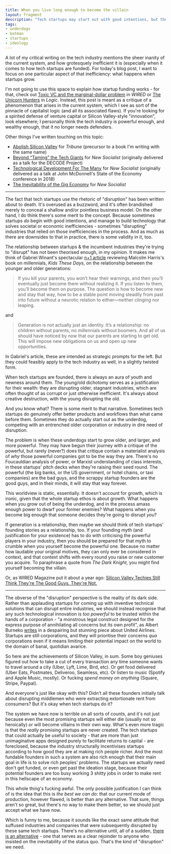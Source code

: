 ```yaml
---
title: When you live long enough to become the villain
layout: fragment
description: "Tech startups may start out with good intentions, but the process of gaining wealth and power comes with existential risks."
tags:
- underdogs
- batman
- startups
- ideology
---
```


A lot of my critical writing on the tech industry mentions the sheer inanity of the current system, and how grotesquely inefficient it is (especially when it comes to how tech startups are funded). For today's blog post, I want to focus on one particular aspect of that inefficiency: what happens when startups grow.

I'm not going to use this space to explain how startup funding works - for that, check out [Toxic VC and the marginal-dollar problem](https://techcrunch.com/2017/10/26/toxic-vc-and-the-marginal-dollar-problem/) in _WIRED_ or [The Unicorn Hunters](https://logicmag.io/04-the-unicorn-hunters/) in _Logic_. Instead, this post is meant as a critique of a phenomenon that arises in the current system, which I see as sort of the pinnacle of capitalist logic (and all its associated flaws). If you're looking for a spirited defense of venture capital or Silicon Valley-style "innovation", look elsewhere; I personally think the tech industry is powerful enough, and wealthy enough, that it no longer needs defenders.

Other things I've written touching on this topic:

* [Abolish Silicon Valley](https://tribunemag.co.uk/2019/01/abolish-silicon-valley) for _Tribune_ (precursor to a book I'm writing with the same name)
* [Beyond “Taming” the Tech Giants](https://newsocialist.org.uk/beyond-taming-the-tech-giants/) for _New Socialist_ (originally delivered as a talk for the DECODE Project)
* [Technological Development For The Many](https://newsocialist.org.uk/technological-development-for-the-many/) for _New Socialist_ (originally delivered as a talk at John McDonnell's State of the Economy conference in 2018)
* [The Inevitability of the Gig Economy](https://newsocialist.org.uk/the-gig-economy/) for _New Socialist_

***

The fact that tech startups use the rhetoric of "disruption" has been written about to death. It's overused as a buzzword, and it's often brandished merely to conceal a shallow and/or pointless business model. On the other hand, I do think there's some merit to the concept. Because sometimes startups _do_ begin with good intentions, and manage to build technology that solves societal or economic inefficiencies - sometimes "disrupting" industries that relied on those inefficiencies in the process. And as much as there are downsides to that in practice, there is some validity in it, too.

The relationship between startups & the incumbent industries they're trying to "disrupt" has not been theorised enough, in my opinion. It makes me think of Gabriel Winant's spectacular [n+1 article](https://nplusonemag.com/issue-30/reviews/not-every-kid-bond-matures-2/) reviewing Malcolm Harris's book on millennials, _Kids These Days_, on the relationship between the younger and older generations:

> If you kill your parents, you won’t hear their warnings, and then you’ll eventually just become them without realizing it. If you listen to them, you’ll become them on purpose. The question is how to become new and stay that way, how to be a stable point moving steadily from past into future without a neurotic relation to either—neither clinging nor leaping.

and

> Generation is not actually just an identity. It’s a relationship: no children without parents, no millennials without boomers. And all of us should have noticed by now that our parents are starting to get old. This will impose new obligations on us and open up new opportunities.

In Gabriel's article, these are intended as strategic prompts for the left. But they could feasibly apply to the tech industry as well, in a slightly twisted form.

When tech startups are founded, there is always an aura of youth and newness around them. The young/old dichotomy serves as a justification for their wealth: they are disrupting older, stagnant industries, which are often thought of as corrupt or just otherwise inefficient. It's always about creative destruction, with the young disrupting the old.

And you know what? There is some merit to that narrative. Sometimes tech startups do genuinely offer better products and workflows than what came before them. Sometimes they do actually start out as the underdog, competing with an entrenched older corporation or industry in dire need of disruption.

The problem is when these underdogs start to grow older, and larger, and more powerful. They may have begun their journey with a critique of the powerful, but rarely (never?) does that critique contain a materialist analysis of _why_ those powerful companies got to be the way they are. There's no Foucauldian analysis of power, or Marxist understanding of class interests, in these startups' pitch decks when they're raising their seed round. The powerful (the big banks, or the US government, or hotel chains, or taxi companies) are the bad guys, and the scrappy startup founders are the good guys, and in their minds, it will stay that way forever.

This worldview is static, essentially. It doesn't account for growth, which is ironic, given that the whole startup ethos is about growth. What happens when you grow out of being the underdog, and in the process amass enough power to dwarf your former enemies? What happens when you become big enough that someone decides they're going to disrupt _you_?

If generation is a relationship, then maybe we should think of tech startups' founding stories as a relationship, too. If your founding myth (and justification for your existence) has to do with criticising the powerful players in your industry, then you should be prepared for that myth to crumble when you yourself become the powerful one. Because no matter how laudable your original motives, they can only ever be considered in context, and that context shifts with every round you raise or new customer you acquire. To paraphrase a quote from _The Dark Knight_, you might find yourself becoming the villain.

Or, as WIRED Magazine put it about a year ago: [Silicon Valley Techies Still Think They're The Good Guys. They're Not.](https://www.wired.com/story/the-other-tech-bubble/)

***

The obverse of the "disruption" perspective is the reality of its dark side. Rather than applauding startups for coming up with inventive technical solutions that can disrupt entire industries, we should instead recognise that any such technological innovation is _too powerful_ to be trusted within the hands of a corporation - "a monstrous legal construct designed for the express purpose of annihilating all concerns but its own profit", as Albert Burneko [writes](https://theconcourse.deadspin.com/the-corporation-does-not-always-have-to-win-1794181209) in a despairing but stunning piece about United Airlines. Startups are still corporations, and they will prioritise their concerns _qua_ corporations even if it means limiting their potential impact on the world to the domain of banal, quotidian avarice.

So here are the achievements of Silicon Valley, in sum. Some boy geniuses figured out how to take a cut of every transaction any time someone wants to travel around a city (Uber, Lyft, Lime, Bird, etc). Or get food delivered (Uber Eats, Postmates, Deliveroo, Seamless, etc). Or listen to music (Spotify and Apple Music, mostly). Or fucking _spend money on anything_ (Square, Stripe, Paypal).

And everyone's just like okay with this? Didn't all these founders initially talk about disrupting middlemen who were extracting extortionate rent from consumers? But it's okay when tech startups do it?

The system we have now is terrible on all sorts of counts, and it's not just because even the most promising startups will either die (usually not so heroically) or will become villains in their own way. What's even more tragic is that the _really_ promising startups are never created. The tech startups that could actually be useful to society - that are more than just unimaginative apps designed purely to facilitate returns to capital - are foreclosed, because the industry structurally incentivises startups according to how good they are at making rich people richer. And the most fundable founders in such a system are also rich enough that their main goal in life is to solve rich peoples' problems. The startups we actually need don't get funded, or even get past the ideation stage, because their potential founders are too busy working 3 shitty jobs in order to make rent in this hellscape of an economy.

This whole thing's fucking awful. The only possible justification I can think of is the idea that this is _the best we can do_: that our current mode of production, however flawed, is better than any alternative. That sure, things aren't so great, but there's no way to make them better, so we should just accept what we have now.

Which is funny to me, because it sounds like the exact same attitude that suffused industries and companies that were subsequently disrupted by these same tech startups. There's no alternative until, all of a sudden, [there is an alternative](https://en.wikipedia.org/wiki/Capitalist_Realism:_Is_There_No_Alternative%3F) - one that serves as a clear rejoinder to anyone who insisted on the inevitability of the status quo. That's the kind of "disruption" we need.
